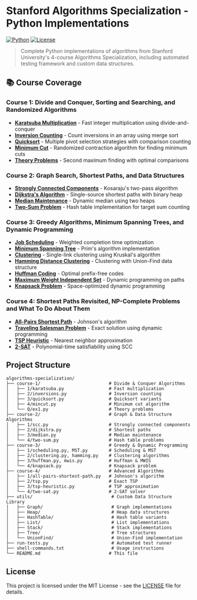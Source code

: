 # Stanford Algorithms Specialization - Python Implementations

[![Python](https://img.shields.io/badge/Python-3.x-blue.svg)](https://www.python.org/)
[![License](https://img.shields.io/badge/License-MIT-green.svg)](LICENSE)

> Complete Python implementations of algorithms from Stanford University's 4-course Algorithms Specialization, including automated testing framework and custom data structures.

## 📚 Course Coverage

### Course 1: Divide and Conquer, Sorting and Searching, and Randomized Algorithms

- **[Karatsuba Multiplication](course-1/1/karatsuba.py)** - Fast integer multiplication using divide-and-conquer
- **[Inversion Counting](course-1/2/inversions.py)** - Count inversions in an array using merge sort
- **[Quicksort](course-1/3/quicksort.py)** - Multiple pivot selection strategies with comparison counting
- **[Minimum Cut](course-1/4/mincut.py)** - Randomized contraction algorithm for finding minimum cuts
- **[Theory Problems](course-1/Q/ex1.py)** - Second maximum finding with optimal comparisons

### Course 2: Graph Search, Shortest Paths, and Data Structures

- **[Strongly Connected Components](course-2/1/scc.py)** - Kosaraju's two-pass algorithm
- **[Dijkstra's Algorithm](course-2/2/dijkstra.py)** - Single-source shortest paths with binary heap
- **[Median Maintenance](course-2/3/median.py)** - Dynamic median using two heaps
- **[Two-Sum Problem](course-2/4/two-sum.py)** - Hash table implementation for target sum counting

### Course 3: Greedy Algorithms, Minimum Spanning Trees, and Dynamic Programming

- **[Job Scheduling](course-3/1/scheduling.py)** - Weighted completion time optimization
- **[Minimum Spanning Tree](course-3/1/MST.py)** - Prim's algorithm implementation
- **[Clustering](course-3/2/clustering.py)** - Single-link clustering using Kruskal's algorithm
- **[Hamming Distance Clustering](course-3/2/hamming.py)** - Clustering with Union-Find data structure
- **[Huffman Coding](course-3/3/huffman.py)** - Optimal prefix-free codes
- **[Maximum Weight Independent Set](course-3/3/mwis.py)** - Dynamic programming on paths
- **[Knapsack Problem](course-3/4/knapsack.py)** - Space-optimized dynamic programming

### Course 4: Shortest Paths Revisited, NP-Complete Problems and What To Do About Them

- **[All-Pairs Shortest Path](course-4/1/all-pairs-shortest-path.py)** - Johnson's algorithm
- **[Traveling Salesman Problem](course-4/2/tsp.py)** - Exact solution using dynamic programming
- **[TSP Heuristic](course-4/3/tsp-heuristic.py)** - Nearest neighbor approximation
- **[2-SAT](course-4/4/two-sat.py)** - Polynomial-time satisfiability using SCC

## Project Structure

```
algorithms-specialization/
├── course-1/                          # Divide & Conquer Algorithms
│   ├── 1/karatsuba.py                 # Fast multiplication
│   ├── 2/inversions.py                # Inversion counting
│   ├── 3/quicksort.py                 # Quicksort variants
│   ├── 4/mincut.py                    # Minimum cut algorithm
│   └── Q/ex1.py                       # Theory problems
├── course-2/                          # Graph & Data Structure Algorithms
│   ├── 1/scc.py                       # Strongly connected components
│   ├── 2/dijkstra.py                  # Shortest paths
│   ├── 3/median.py                    # Median maintenance
│   └── 4/two-sum.py                   # Hash table problems
├── course-3/                          # Greedy & Dynamic Programming
│   ├── 1/scheduling.py, MST.py        # Scheduling & MST
│   ├── 2/clustering.py, hamming.py    # Clustering algorithms
│   ├── 3/huffman.py, mwis.py          # Huffman & MWIS
│   └── 4/knapsack.py                  # Knapsack problem
├── course-4/                          # Advanced Algorithms
│   ├── 1/all-pairs-shortest-path.py   # Johnson's algorithm
│   ├── 2/tsp.py                       # Exact TSP
│   ├── 3/tsp-heuristic.py             # TSP approximation
│   └── 4/two-sat.py                   # 2-SAT solver
├── utils/                              # Custom Data Structure Library
│   ├── Graph/                          # Graph implementations
│   ├── Heap/                           # Heap data structures
│   ├── HashTable/                      # Hash table variants
│   ├── List/                           # List implementations
│   ├── Stack/                          # Stack implementations
│   ├── Tree/                           # Tree structures
│   └── UnionFind/                      # Union-Find implementation
├── run-tests.py                        # Automated test runner
├── shell-commands.txt                  # Usage instructions
└── README.md                          # This file
```

## License

This project is licensed under the MIT License - see the [LICENSE](LICENSE) file for details.

